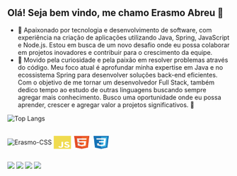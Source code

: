 ## Olá! Seja bem vindo, me chamo Erasmo Abreu 👋

- 🔭 Apaixonado por tecnologia e desenvolvimento de software, com experiência na criação de aplicações
 utilizando Java, Spring, JavaScript e Node.js. Estou em busca de um novo desafio onde eu possa colaborar em projetos inovadores e contribuir para o crescimento da equipe.
- 🌱 Movido pela curiosidade e pela paixão em resolver problemas através do código. Meu foco atual é aprofundar minha expertise em Java e no ecossistema Spring para desenvolver soluções back-end eficientes. Com o objetivo de me tornar um desenvolvedor Full Stack, também dedico tempo ao estudo de outras linguagens buscando sempre agregar mais conhecimento. Busco uma oportunidade onde eu possa aprender, crescer e agregar valor a projetos significativos. 🚀

![Top Langs](https://github-readme-stats.vercel.app/api/top-langs/?username=ErasmoAbreu&layout=compact)
          
<div style="display: inline_block"><br>
  <img align="center" alt="Erasmo-CSS" height="45" width="55" src="https://cdn.jsdelivr.net/gh/devicons/devicon@latest/icons/java/java-original-wordmark.svg">
  <img align="center" alt="Erasmo-Js" height="30" width="40" src="https://raw.githubusercontent.com/devicons/devicon/master/icons/javascript/javascript-plain.svg">
  <img align="center" alt="Erasmo-HTML" height="30" width="40" src="https://raw.githubusercontent.com/devicons/devicon/master/icons/html5/html5-original.svg">
  <img align="center" alt="Erasmo-CSS" height="30" width="40" src="https://raw.githubusercontent.com/devicons/devicon/master/icons/css3/css3-original.svg">
</div>

##

<div> 
  <a href="https://www.instagram.com/erasmoabreu1/" target="_blank"><img src="https://img.shields.io/badge/Instagram-E4405F?style=for-the-badge&logo=instagram&logoColor=white" target="_blank"></a>
 	<a href="https://www.twitch.tv/erasmochico" target="_blank"><img src="https://img.shields.io/badge/Twitch-9146FF?style=for-the-badge&logo=twitch&logoColor=white" target="_blank"></a>
  <a href = "mailto:erasmoabreu1@gmail.com"><img src="https://img.shields.io/badge/Gmail-D14836?style=for-the-badge&logo=gmail&logoColor=white" target="_blank"></a>
  <a href="https://www.linkedin.com/in/erasmo-abreu/" target="_blank"><img src="https://img.shields.io/badge/-LinkedIn-%230077B5?style=for-the-badge&logo=linkedin&logoColor=white" target="_blank"></a> 
  
</div>
